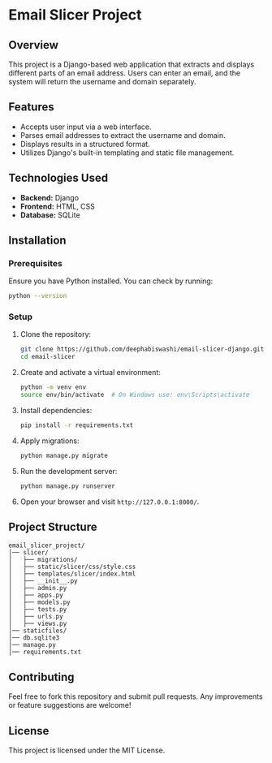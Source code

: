 # Email Slicer Project

## Overview
This project is a Django-based web application that extracts and displays different parts of an email address. Users can enter an email, and the system will return the username and domain separately.

## Features
- Accepts user input via a web interface.
- Parses email addresses to extract the username and domain.
- Displays results in a structured format.
- Utilizes Django's built-in templating and static file management.

## Technologies Used
- **Backend:** Django
- **Frontend:** HTML, CSS
- **Database:** SQLite

## Installation

### Prerequisites
Ensure you have Python installed. You can check by running:
```bash
python --version
```

### Setup
1. Clone the repository:
   ```bash
   git clone https://github.com/deephabiswashi/email-slicer-django.git
   cd email-slicer
   ```
2. Create and activate a virtual environment:
   ```bash
   python -m venv env
   source env/bin/activate  # On Windows use: env\Scripts\activate
   ```
3. Install dependencies:
   ```bash
   pip install -r requirements.txt
   ```
4. Apply migrations:
   ```bash
   python manage.py migrate
   ```
5. Run the development server:
   ```bash
   python manage.py runserver
   ```
6. Open your browser and visit `http://127.0.0.1:8000/`.

## Project Structure
```
email_slicer_project/
│── slicer/
│   ├── migrations/
│   ├── static/slicer/css/style.css
│   ├── templates/slicer/index.html
│   ├── __init__.py
│   ├── admin.py
│   ├── apps.py
│   ├── models.py
│   ├── tests.py
│   ├── urls.py
│   ├── views.py
│── staticfiles/
│── db.sqlite3
│── manage.py
│── requirements.txt
```

## Contributing
Feel free to fork this repository and submit pull requests. Any improvements or feature suggestions are welcome!

## License
This project is licensed under the MIT License.
